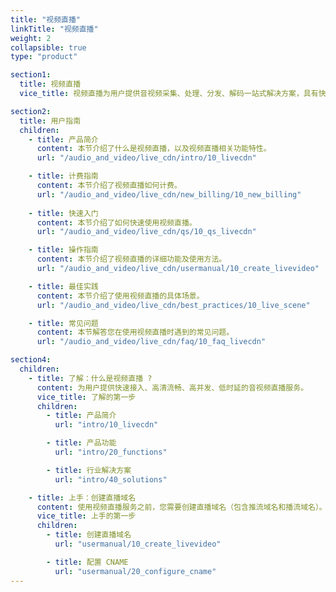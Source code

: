 ```yaml
---
title: "视频直播"
linkTitle: "视频直播"
weight: 2
collapsible: true
type: "product"

section1:
  title: 视频直播
  vice_title: 视频直播为用户提供音视频采集、处理、分发、解码一站式解决方案，具有快速接入、高清流畅、高并发、低时延等特点，可用于直播加速，避开互联网上可能影响数据传输速度和稳定性的瓶颈和环节，使内容传输更快、更稳定。

section2:
  title: 用户指南
  children:
    - title: 产品简介
      content: 本节介绍了什么是视频直播，以及视频直播相关功能特性。
      url: "/audio_and_video/live_cdn/intro/10_livecdn"

    - title: 计费指南
      content: 本节介绍了视频直播如何计费。
      url: "/audio_and_video/live_cdn/new_billing/10_new_billing"  
  
    - title: 快速入门
      content: 本节介绍了如何快速使用视频直播。
      url: "/audio_and_video/live_cdn/qs/10_qs_livecdn"

    - title: 操作指南
      content: 本节介绍了视频直播的详细功能及使用方法。
      url: "/audio_and_video/live_cdn/usermanual/10_create_livevideo"

    - title: 最佳实践
      content: 本节介绍了使用视频直播的具体场景。
      url: "/audio_and_video/live_cdn/best_practices/10_live_scene"

    - title: 常见问题
      content: 本节解答您在使用视频直播时遇到的常见问题。
      url: "/audio_and_video/live_cdn/faq/10_faq_livecdn"

section4:
  children:
    - title: 了解：什么是视频直播 ?
      content: 为用户提供快速接入、高清流畅、高并发、低时延的音视频直播服务。
      vice_title: 了解的第一步
      children:
        - title: 产品简介
          url: "intro/10_livecdn"

        - title: 产品功能
          url: "intro/20_functions"

        - title: 行业解决方案
          url: "intro/40_solutions"

    - title: 上手：创建直播域名
      content: 使用视频直播服务之前，您需要创建直播域名（包含推流域名和播流域名）。
      vice_title: 上手的第一步
      children:
        - title: 创建直播域名
          url: "usermanual/10_create_livevideo"

        - title: 配置 CNAME
          url: "usermanual/20_configure_cname"
---
```





<!-- type: "product" 这个参数表明这是一个产品index页面 -->
<!-- section1 为产品index页面 主标题 副标题 video  video_img为视频图片  -->
<!-- section2 为产品index页面 第一个大块的用户文档配置  -->
<!-- section3 为产品index页面 第二个大块的开发者文档配置  -->
<!-- section4 为产品index页面 第三个大块的学习路径配置  -->